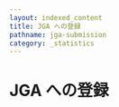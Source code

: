 ```yaml
---
layout: indexed_content
title: JGA への登録
pathname: jga-submission
category: _statistics
---
```


# JGA への登録
<!---
  以下に図・表をHTMLで挿入予定
-->

<div id="stat_area">

</div>
